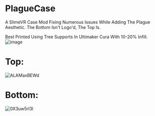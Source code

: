 # PlagueCase
A SlimeVR Case Mod Fixing Numerous Issues While Adding The Plague Aesthetic. The Bottom Isn't Logo'd, The Top Is.

Best Printed Using Tree Supports In Ultimaker Cura With 10-20% Infill.
![image](https://user-images.githubusercontent.com/36628963/135112429-e7e152ab-9b20-418d-8a1f-3982bd9d7432.png)

# Top:
![ALAMaxBEWd](https://user-images.githubusercontent.com/36628963/135112199-89eb74d3-ead9-40a8-8dfb-0780f2878579.gif)

# Bottom:
![0X3uw5rl3l](https://user-images.githubusercontent.com/36628963/135112129-e11c57dd-e8b2-4161-a11f-acfb23d34aad.gif)
